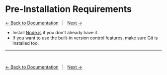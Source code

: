 # Pre-Installation Requirements
[<- Back to Documentation](./README.md)&nbsp;&nbsp;&nbsp;|&nbsp;&nbsp;&nbsp;[Next ->](./cmcli-installation.md) 
- Install [Node.js](https://nodejs.org/) if you don't already have it.
- If you want to use the built-in version control features, make sure [Git](https://git-scm.com/) is installed too.

---
<br>

[<- Back to Documentation](./README.md)&nbsp;&nbsp;&nbsp;|&nbsp;&nbsp;&nbsp;[Next ->](./cmcli-installation.md)  
